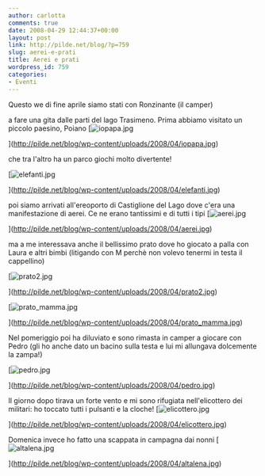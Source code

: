 ```yaml
---
author: carlotta
comments: true
date: 2008-04-29 12:44:37+00:00
layout: post
link: http://pilde.net/blog/?p=759
slug: aerei-e-prati
title: Aerei e prati
wordpress_id: 759
categories:
- Eventi
---
```


Questo we di fine aprile siamo stati con Ronzinante (il camper)


 a fare una gita dalle parti del lago Trasimeno. Prima abbiamo visitato un piccolo paesino, Poiano
[![iopapa.jpg](http://pilde.net/blog/wp-content/uploads/2008/04/iopapa.jpg)


](http://pilde.net/blog/wp-content/uploads/2008/04/iopapa.jpg)



che tra l'altro ha un parco giochi molto divertente!

[![elefanti.jpg](http://pilde.net/blog/wp-content/uploads/2008/04/elefanti.jpg)


](http://pilde.net/blog/wp-content/uploads/2008/04/elefanti.jpg)




poi siamo arrivati all'ereoporto di Castiglione del Lago dove c'era una manifestazione di aerei. Ce ne erano tantissimi e di tutti i tipi
[![aerei.jpg](http://pilde.net/blog/wp-content/uploads/2008/04/aerei.jpg)


](http://pilde.net/blog/wp-content/uploads/2008/04/aerei.jpg)




ma a me interessava anche il bellissimo prato dove ho giocato a palla con Laura e altri bimbi (litigando con M perchè non volevo tenermi in testa il cappellino)




[![prato2.jpg](http://pilde.net/blog/wp-content/uploads/2008/04/prato2.jpg)


](http://pilde.net/blog/wp-content/uploads/2008/04/prato2.jpg)




[![prato_mamma.jpg](http://pilde.net/blog/wp-content/uploads/2008/04/prato_mamma.jpg)


](http://pilde.net/blog/wp-content/uploads/2008/04/prato_mamma.jpg)




Nel pomeriggio poi ha diluviato e sono rimasta in camper a giocare con Pedro (gli ho anche dato un bacino sulla testa e lui mi allungava dolcemente la zampa!)



[![pedro.jpg](http://pilde.net/blog/wp-content/uploads/2008/04/pedro.jpg)


](http://pilde.net/blog/wp-content/uploads/2008/04/pedro.jpg)




Il giorno dopo tirava un forte vento e mi sono rifugiata nell'elicottero dei militari: ho toccato tutti i pulsanti e la cloche!
[![elicottero.jpg](http://pilde.net/blog/wp-content/uploads/2008/04/elicottero.jpg)


](http://pilde.net/blog/wp-content/uploads/2008/04/elicottero.jpg)




Domenica invece ho fatto una scappata in campagna dai nonni
[![altalena.jpg](http://pilde.net/blog/wp-content/uploads/2008/04/altalena.jpg)


](http://pilde.net/blog/wp-content/uploads/2008/04/altalena.jpg)






